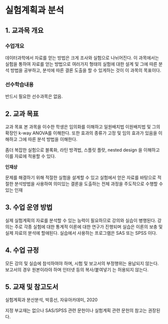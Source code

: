 # 실험계획과 분석
## 1. 교과목 개요
### 수업개요
데이터과학에서 자료를 얻는 방법은 크게 조사와 실험으로 나뉘어진다. 이 과목에서는
실험을 통하여 자료를 얻는 방법으로 여러가지 형태의 실험에 대한 설계 및 그에 따른
분석 방법을 공부하고, 분석에 따른 결론 도출을 할 수 있게하는 것이 이 과목의 목표이다.
### 선수학습내용
반드시 필요한 선수과목은 없음.

## 2. 교과 목표
교과 목표
본 과목을 이수한 학생은 임의화를 이해하고
일원배치법 이원배치법 및 그의 확장인 k-way ANOVA를 이해한다.
또한 효과의 종류가 고정 및 임의 효과가 있음을 이해하고 그에 따른
분석 방법을 이해한다.

좀더 복잡한 실험으로 블록화, 라틴 방격법, 스플릿 플랏, nested design 을
이해하고 이를 자료에 적용할 수 있다.

**인재상**

문제를 해결하기 위해 적절한 실험을 설계할 수 있고 실험에서 얻은 자료를 바탕으로 적절한 분석방법을 사용하여 의미있는 결론을 도출하는 전체 과정을 주도적으로 수행할 수 있는 인재 


## 3. 수업 운영 방법
실제 실험계획의 자료를 분석할 수 있는 능력이 필요하므로
강의와 실습이 병행된다. 강의는 주로 각종 실험에 대한 통계적 이론에 대한
연구가 진행되며 실습은 이론의 보충 및 실제 자료의 분석에 할애된다.
실습에서 사용하는 프로그램은 SAS 또는 SPSS 이다.

## 4. 수업 규정
모든 강의 및 실습에 참석하여야 하며, 시험 및 보고서의 부정행위는 용납되지 않는다.
보고서의 경우 원본이라야 하며 인터넷 등의 복사/붙여넣기 는 허용되지 않는다.

## 5. 교재 및 참고도서
실험계획과 분산분석, 박흥선, 자유아카데미, 2020

지정 부교재는 없으나 SAS/SPSS 관련 문헌이나 실험계획 관련 문헌의 참고는 권장된다.
